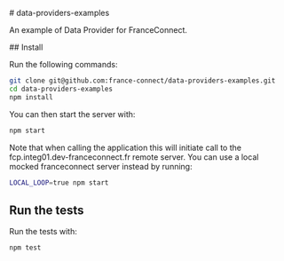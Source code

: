 # data-providers-examples

An example of Data Provider for FranceConnect.

## Install

Run the following commands:

```bash
git clone git@github.com:france-connect/data-providers-examples.git
cd data-providers-examples
npm install
```

You can then start the server with:

```bash
npm start
```

Note that when calling the application this will initiate call to the fcp.integ01.dev-franceconnect.fr remote server.
You can use a local mocked franceconnect server instead by running:

```bash
LOCAL_LOOP=true npm start
```

## Run the tests

Run the tests with:
```bash
npm test
```
